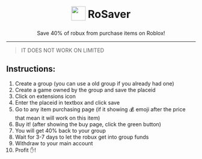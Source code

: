 <h1 align="center">
    <sub>
        <img  src="https://github.com/Kelvinouo/RoSaver/blob/master/images/icon48.png?raw=true" height="38" width="38">
    </sub>
    RoSaver
</h1>

<p align="center">
    Save 40% of robux from purchase items on Roblox!
</p>

---

> IT DOES NOT WORK ON LIMITED

## Instructions:
1. Create a group (you can use a old group if you already had one)
2. Create a game owned by the group and save the placeid
3. Click on extensions icon
4. Enter the placeid in textbox and click save
5. Go to any item purchasing page (if it showing 💰 emoji after the price that mean it will work on this item)
6. Buy it! (after showing the buy page, click the green button)
7. You will get 40% back to your group
8. Wait for 3-7 days to let the robux get into group funds
9. Withdraw to your main account
10. Profit ✋!